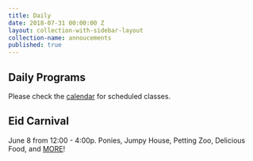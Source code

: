```yaml
---
title: Daily
date: 2018-07-31 00:00:00 Z
layout: collection-with-sidebar-layout
collection-name: annoucements
published: true
---
```


## Daily Programs
Please check the [calendar](http://www.icsd.org/calendar) for scheduled classes.

## Eid Carnival
June 8 from 12:00 - 4:00p.
Ponies, Jumpy House, Petting Zoo, Delicious Food, and [MORE](http://www.icsd.org/events/eid-carnival)!
